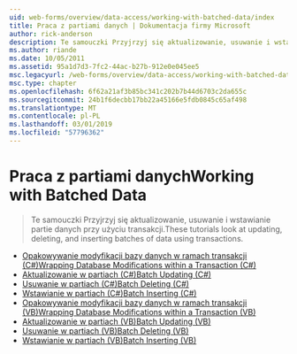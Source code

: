 ```yaml
---
uid: web-forms/overview/data-access/working-with-batched-data/index
title: Praca z partiami danych | Dokumentacja firmy Microsoft
author: rick-anderson
description: Te samouczki Przyjrzyj się aktualizowanie, usuwanie i wstawianie partie danych przy użyciu transakcji.
ms.author: riande
ms.date: 10/05/2011
ms.assetid: 95a1d7d3-7fc2-44ac-b27b-912e0e045ee5
msc.legacyurl: /web-forms/overview/data-access/working-with-batched-data
msc.type: chapter
ms.openlocfilehash: 6f62a21af3b85bc341c202b7b44d6703c2da655c
ms.sourcegitcommit: 24b1f6decbb17bb22a45166e5fdb0845c65af498
ms.translationtype: MT
ms.contentlocale: pl-PL
ms.lasthandoff: 03/01/2019
ms.locfileid: "57796362"
---
```

<a name="working-with-batched-data"></a><span data-ttu-id="4a50b-103">Praca z partiami danych</span><span class="sxs-lookup"><span data-stu-id="4a50b-103">Working with Batched Data</span></span>
====================
> <span data-ttu-id="4a50b-104">Te samouczki Przyjrzyj się aktualizowanie, usuwanie i wstawianie partie danych przy użyciu transakcji.</span><span class="sxs-lookup"><span data-stu-id="4a50b-104">These tutorials look at updating, deleting, and inserting batches of data using transactions.</span></span>


- [<span data-ttu-id="4a50b-105">Opakowywanie modyfikacji bazy danych w ramach transakcji (C#)</span><span class="sxs-lookup"><span data-stu-id="4a50b-105">Wrapping Database Modifications within a Transaction (C#)</span></span>](wrapping-database-modifications-within-a-transaction-cs.md)
- [<span data-ttu-id="4a50b-106">Aktualizowanie w partiach (C#)</span><span class="sxs-lookup"><span data-stu-id="4a50b-106">Batch Updating (C#)</span></span>](batch-updating-cs.md)
- [<span data-ttu-id="4a50b-107">Usuwanie w partiach (C#)</span><span class="sxs-lookup"><span data-stu-id="4a50b-107">Batch Deleting (C#)</span></span>](batch-deleting-cs.md)
- [<span data-ttu-id="4a50b-108">Wstawianie w partiach (C#)</span><span class="sxs-lookup"><span data-stu-id="4a50b-108">Batch Inserting (C#)</span></span>](batch-inserting-cs.md)
- [<span data-ttu-id="4a50b-109">Opakowywanie modyfikacji bazy danych w ramach transakcji (VB)</span><span class="sxs-lookup"><span data-stu-id="4a50b-109">Wrapping Database Modifications within a Transaction (VB)</span></span>](wrapping-database-modifications-within-a-transaction-vb.md)
- [<span data-ttu-id="4a50b-110">Aktualizowanie w partiach (VB)</span><span class="sxs-lookup"><span data-stu-id="4a50b-110">Batch Updating (VB)</span></span>](batch-updating-vb.md)
- [<span data-ttu-id="4a50b-111">Usuwanie w partiach (VB)</span><span class="sxs-lookup"><span data-stu-id="4a50b-111">Batch Deleting (VB)</span></span>](batch-deleting-vb.md)
- [<span data-ttu-id="4a50b-112">Wstawianie w partiach (VB)</span><span class="sxs-lookup"><span data-stu-id="4a50b-112">Batch Inserting (VB)</span></span>](batch-inserting-vb.md)
